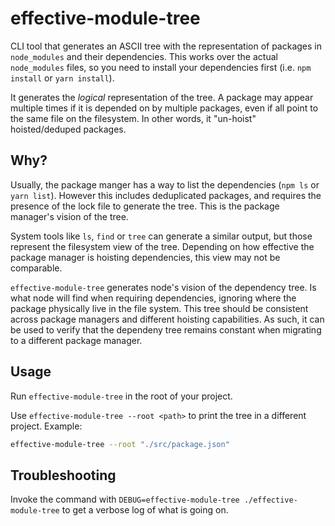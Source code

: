 # effective-module-tree

CLI tool that generates an ASCII tree with the representation of packages in `node_modules` and
their dependencies. This works over the actual `node_modules` files, so you need to install your
dependencies first (i.e. `npm install` or `yarn install`).

It generates the _logical_ representation of the tree. A package may appear multiple times if
it is depended on by multiple packages, even if all point to the same file on the filesystem.
In other words, it "un-hoist" hoisted/deduped packages.

## Why?

Usually, the package manger has a way to list the dependencies (`npm ls` or `yarn list`). However
this includes deduplicated packages, and requires the presence of the lock file to generate the
tree. This is the package manager's vision of the tree.

System tools like `ls`, `find` or `tree` can generate a similar output, but those represent the
filesystem view of the tree. Depending on how effective the package manager is hoisting dependencies,
this view may not be comparable.

`effective-module-tree` generates node's vision of the dependency tree. Is what node will find when
requiring dependencies, ignoring where the package physically live in the file system. This tree
should be consistent across package managers and different hoisting capabilities. As such, it can
be used to verify that the dependeny tree remains constant when migrating to a different package
manager.

## Usage

Run `effective-module-tree` in the root of your project.

Use `effective-module-tree --root <path>` to print the tree in a different project. Example:

```bash
effective-module-tree --root "./src/package.json"
```

## Troubleshooting

Invoke the command with `DEBUG=effective-module-tree ./effective-module-tree` to get a verbose
log of what is going on.
